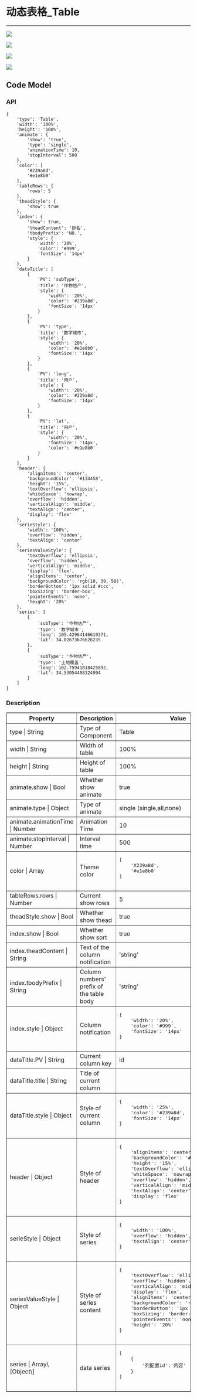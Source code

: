 # 动态表格\_Table

---
![](/assets/controls/Table01.png)

![](/assets/controls/Table02.png)

![](/assets/controls/Table03.png)

![](/assets/controls/Table04.png)

## Code Model

### API

```
{
	'type': 'Table',
	'width': '100%',
	'height': '100%',
	'animate': {
		'show': 'true',
		'type': 'single',
		'animationTime': 10,
		'stopInterval': 500
	},
	'color': [
		'#239a8d',
		'#e1e8b0'
	],
	'tableRows': {
		'rows': 5
	},
	'theadStyle': {
		'show': true
	},
	'index': {
		'show': true,
		'theadContent': '排名',
		'tbodyPrefix': 'NO.',
		'style': {
			'width': '20%',
			'color': '#999',
			'fontSize': '14px'
		}
	},
	'dataTitle': [
		{
			'PV': 'subType',
			'title': '作物估产',
			'style': {
				'width': '20%',
				'color': '#239a8d',
				'fontSize': '14px'
			}
		},
		{
			'PV': 'type',
			'title': '数字城市',
			'style': {
				'width': '20%',
				'color': '#e1e8b0',
				'fontSize': '14px'
			}
		},
		{
			'PV': 'long',
			'title': '用户',
			'style': {
				'width': '20%',
				'color': '#239a8d',
				'fontSize': '14px'
			}
		},
		{
			'PV': 'lat',
			'title': '用户',
			'style': {
				'width': '20%',
				'fontSize': '14px',
				'color': '#e1e8b0'
			}
		}
	],
	'header': {
		'alignItems': 'center',
		'backgroundColor': '#134458',
		'height': '15%',
		'textOverflow': 'ellipsis',
		'whiteSpace': 'nowrap',
		'overflow': 'hidden',
		'verticalAlign': 'middle',
		'textAlign': 'center',
		'display': 'flex'
	},
	'serieStyle': {
		'width': '100%',
		'overflow': 'hidden',
		'textAlign': 'center'
	},
	'seriesValueStyle': {
		'textOverflow': 'ellipsis',
		'overflow': 'hidden',
		'verticalAlign': 'middle',
		'display': 'flex',
		'alignItems': 'center',
		'backgroundColor': 'rgb(10, 39, 50)',
		'borderBottom': '1px solid #ccc',
		'boxSizing': 'border-box',
		'pointerEvents': 'none',
		'height': '20%'
	},
	'series': [
		{
			'subType': '作物估产',
			'type': '数字城市',
			'long': 105.42964146619371,
			'lat': 34.02673676626235
		},
		{
			'subType': '作物估产',
			'type': '土地覆盖',
			'long': 102.75941818425892,
			'lat': 34.53054408324994
		}
	]
}
```

### Description

<table border="1">
	<tr>
		<th width="15%"> Property </th>
		<th width="30%">Description</th>
		<th> Value </th>
	</tr>
	<tr>
		<td> type | String </td>
		<td> Type of Component</td>
		<td> Table </td>
	</tr>
	<tr>
		<td> width | String </td>
		<td> Width of table </td>
		<td> 100% </td>
	</tr>
	<tr>
		<td> height | String </td>
		<td> Height of table </td>
		<td>  100% </td>
	</tr>
	<tr>
		<td> animate.show | Bool </td>
		<td> Whether show animate </td>
		<td> true </td>
	</tr>
	<tr>
		<td> animate.type | Object </td>
		<td> Type of animate </td>
		<td> single (single,all,none) </td>
	</tr>
	<tr>
		<td> animate.animationTime | Number </td>
		<td> Animation Time</td>
		<td> 10 </td>
	</tr>
	<tr>
		<td> animate.stopInterval | Number </td>
		<td> Interval time </td>
		<td> 500 </td>
	</tr>
	<tr>
		<td> color | Array </td>
		<td> Theme color </td>
		<td> <pre>
[
	'#239a8d',
	'#e1e8b0'
]
		</pre> </td>
	</tr>
	<tr>
		<td> tableRows.rows | Number </td>
		<td> Current show rows </td>
		<td> 5 </td>
	</tr>
	<tr>
		<td> theadStyle.show | Bool </td>
		<td> Whether show thead </td>
		<td> true </td>
	</tr>
	<tr>
		<td> index.show | Bool </td>
		<td>  Whether show sort  </td>
		<td> true </td>
	</tr><tr>
		<td> index.theadContent | String </td>
		<td> Text of the column notification </td>
		<td> 'string' </td>
	</tr>
	<tr>
		<td> index.tbodyPrefix | String </td>
		<td> Column numbers' prefix of the table body </td>
		<td> 'string' </td>
	</tr>
	<tr>
		<td> index.style | Object </td>
		<td> Column notification</td>
		<td> <pre>
{
	'width': '20%',
	'color': '#999',
	'fontSize': '14px'
}
		</pre> </td>
	</tr>
	<tr>
		<td> dataTitle.PV | String </td>
		<td> Current column key  </td>
		<td> id </td>
	</tr>
	<tr>
		<td> dataTitle.title | String </td>
		<td> Title of current column  </td>
		<td> </td>
	</tr>
	<tr>
		<td> dataTitle.style | Object </td>
		<td> Style of current column </td>
		<td><pre>
{
	'width': '25%',
	'color': '#239a8d',
	'fontSize': '14px'
}
		</pre></td>
	</tr>
	<tr>
		<td> header | Object </td>
		<td> Style of header </td>
		<td><pre>
{
	'alignItems': 'center',
	'backgroundColor': '#134458',
	'height': '15%',
	'textOverflow': 'ellipsis',
	'whiteSpace': 'nowrap',
	'overflow': 'hidden',
	'verticalAlign': 'middle',
	'textAlign': 'center',
	'display': 'flex'
}
		</pre></td>
	</tr>
	<tr>
		<td> serieStyle | Object </td>
		<td> Style of series  </td>
		<td><pre>
{
	'width': '100%',
	'overflow': 'hidden',
	'textAlign': 'center'
}
		</pre></td>
	</tr>
	<tr>
		<td> seriesValueStyle | Object </td>
		<td>Style of series content </td>
		<td><pre>
{
	'textOverflow': 'ellipsis',
	'overflow': 'hidden',
	'verticalAlign': 'middle',
	'display': 'flex',
	'alignItems': 'center',
	'backgroundColor': 'rgb(10, 39, 50)',
	'borderBottom': '1px solid #ccc',
	'boxSizing': 'border-box',
	'pointerEvents': 'none',
	'height': '20%'
}
		</pre></td>
	</tr>
	<tr>
		<td> series | Array\[Object\] </td>
		<td> data series </td>
		<td><pre>
[
	{
		'列配置id':'内容'
	}
]
		</pre></td>
	</tr>
	
</table>


